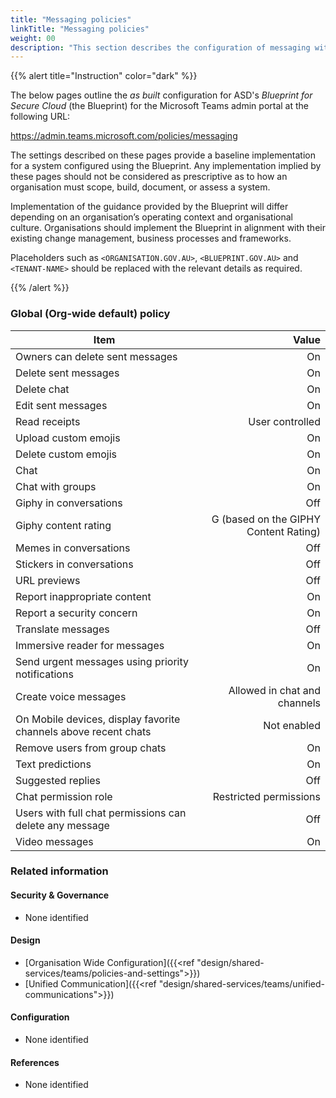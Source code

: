```yaml
---
title: "Messaging policies"
linkTitle: "Messaging policies"
weight: 00
description: "This section describes the configuration of messaging within Microsoft Teams associated with systems built according to guidance in ASD's Blueprint for Secure Cloud."
---
```


{{% alert title="Instruction" color="dark" %}}

The below pages outline the *as built* configuration for ASD's *Blueprint for Secure Cloud* (the Blueprint) for the Microsoft Teams admin portal at the following URL:

<https://admin.teams.microsoft.com/policies/messaging>

The settings described on these pages provide a baseline implementation for a system configured using the Blueprint. Any implementation implied by these pages should not be considered as prescriptive as to how an organisation must scope, build, document, or assess a system.

Implementation of the guidance provided by the Blueprint will differ depending on an organisation’s operating context and organisational culture. Organisations should implement the Blueprint in alignment with their existing change management, business processes and frameworks.

Placeholders such as `<ORGANISATION.GOV.AU>`, `<BLUEPRINT.GOV.AU>` and `<TENANT-NAME>` should be replaced with the relevant details as required.

{{% /alert %}}

### Global (Org-wide default) policy

| Item                                                            |                                 Value |
| --------------------------------------------------------------- | ------------------------------------: |
| Owners can delete sent messages                                 |                                    On |
| Delete sent messages                                            |                                    On |
| Delete chat                                                     |                                    On |
| Edit sent messages                                              |                                    On |
| Read receipts                                                   |                       User controlled |
| Upload custom emojis                                            |                                    On |
| Delete custom emojis                                            |                                    On |
| Chat                                                            |                                    On |
| Chat with groups                                                |                                    On |
| Giphy in conversations                                          |                                   Off |
| Giphy content rating                                            | G (based on the GIPHY Content Rating) |
| Memes in conversations                                          |                                   Off |
| Stickers in conversations                                       |                                   Off |
| URL previews                                                    |                                   Off |
| Report inappropriate content                                    |                                    On |
| Report a security concern                                       |                                    On |
| Translate messages                                              |                                   Off |
| Immersive reader for messages                                   |                                    On |
| Send urgent messages using priority notifications               |                                    On |
| Create voice messages                                           |          Allowed in chat and channels |
| On Mobile devices, display favorite channels above recent chats |                           Not enabled |
| Remove users from group chats                                   |                                    On |
| Text predictions                                                |                                    On |
| Suggested replies                                               |                                   Off |
| Chat permission role                                            |                Restricted permissions |
| Users with full chat permissions can delete any message         |                                   Off |
| Video messages                                                  |                                    On |

### Related information

#### Security & Governance

* None identified

#### Design

* [Organisation Wide Configuration]({{<ref "design/shared-services/teams/policies-and-settings">}})
* [Unified Communication]({{<ref "design/shared-services/teams/unified-communications">}})

#### Configuration

* None identified

#### References

* None identified
